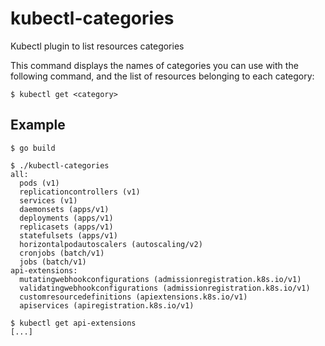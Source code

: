 # kubectl-categories
Kubectl plugin to list resources categories

This command displays the names of categories you can use with the following command, and the list of resources belonging to each category:

```
$ kubectl get <category>
```

## Example

```console
$ go build

$ ./kubectl-categories 
all:
  pods (v1)
  replicationcontrollers (v1)
  services (v1)
  daemonsets (apps/v1)
  deployments (apps/v1)
  replicasets (apps/v1)
  statefulsets (apps/v1)
  horizontalpodautoscalers (autoscaling/v2)
  cronjobs (batch/v1)
  jobs (batch/v1)
api-extensions:
  mutatingwebhookconfigurations (admissionregistration.k8s.io/v1)
  validatingwebhookconfigurations (admissionregistration.k8s.io/v1)
  customresourcedefinitions (apiextensions.k8s.io/v1)
  apiservices (apiregistration.k8s.io/v1)

$ kubectl get api-extensions
[...]
```
